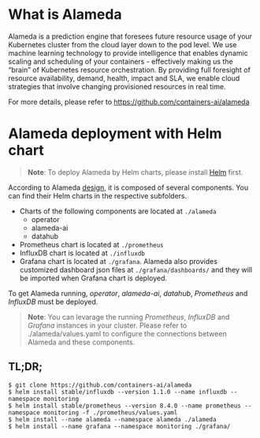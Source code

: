 # What is Alameda

Alameda is a prediction engine that foresees future resource usage of your Kubernetes cluster from the cloud layer down to the pod level. We use machine learning technology to provide intelligence that enables dynamic scaling and scheduling of your containers - effectively making us the “brain” of Kubernetes resource orchestration. By providing full foresight of resource availability, demand, health, impact and SLA, we enable cloud strategies that involve changing provisioned resources in real time. 

For more details, please refer to https://github.com/containers-ai/alameda

# Alameda deployment with Helm chart

> **Note**: To deploy Alameda by Helm charts, please install [Helm](https://docs.helm.sh/using_helm/#quickstart-guide) first.

According to Alameda [design](https://github.com/containers-ai/alameda/blob/master/design/architecture.md), it is composed of several components. You can find their Helm charts in the respective subfolders. 

- Charts of the following components are located at `./alameda`
  - operator
  - alameda-ai
  - datahub
- Prometheus chart is located at `./prometheus`
- InfluxDB chart is located at `./influxdb`
- Grafana chart is located at `./grafana`. Alameda also provides customized dashboard json files at `./grafana/dashboards/` and they will be imported when Grafana chart is deployed.

To get Alameda running, *operator*, *alameda-ai*, *datahub*, *Prometheus* and *InfluxDB* must be deployed.
> **Note**: You can levarage the running *Prometheus*, *InfluxDB* and *Grafana* instances in your cluster. Please refer to ./alameda/values.yaml to configure the connections between Alameda and these components.

## TL;DR;

```console
$ git clone https://github.com/containers-ai/alameda
$ helm install stable/influxdb --version 1.1.0 --name influxdb --namespace monitoring
$ helm install stable/prometheus --version 8.4.0 --name prometheus --namespace monitoring -f ./prometheus/values.yaml
$ helm install --name alameda --namespace alameda ./alameda
$ helm install --name grafana --namespace monitoring ./grafana/
```

